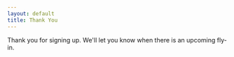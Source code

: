 ```yaml
---
layout: default
title: Thank You
---
```

Thank you for signing up. We'll let you know when there is an upcoming fly-in.
